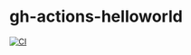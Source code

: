 # gh-actions-helloworld


[![CI](https://github.com/sgipe/gh-actions-helloworld/actions/workflows/main.yml/badge.svg)](https://github.com/sgipe/gh-actions-helloworld/actions/workflows/main.yml)

